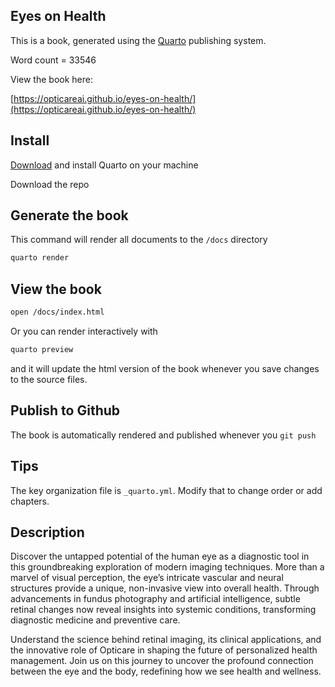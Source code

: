 ## Eyes on Health

This is a book, generated using the [Quarto](https://quarto.org/) publishing system.

Word count = 33546

View the book here:

[https://opticareai.github.io/eyes-on-health/](https://opticareai.github.io/eyes-on-health/)


## Install


[Download](https://quarto.org/docs/download/) and install Quarto on your machine


Download the repo

## Generate the book

This command will render all documents to the `/docs` directory

```sh
quarto render
```

## View the book

```sh
open /docs/index.html
```

Or you can render interactively with

```sh
quarto preview
```

and it will update the html version of the book whenever you save changes to the source files.


## Publish to Github

The book is automatically rendered and published whenever you `git push`




## Tips

The key organization file is `_quarto.yml`.  Modify that to change order or add chapters.


## Description

Discover the untapped potential of the human eye as a diagnostic tool in this groundbreaking exploration of modern imaging techniques. More than a marvel of visual perception, the eye’s intricate vascular and neural structures provide a unique, non-invasive view into overall health. Through advancements in fundus photography and artificial intelligence, subtle retinal changes now reveal insights into systemic conditions, transforming diagnostic medicine and preventive care.

Understand the science behind retinal imaging, its clinical applications, and the innovative role of Opticare in shaping the future of personalized health management. Join us on this journey to uncover the profound connection between the eye and the body, redefining how we see health and wellness.

